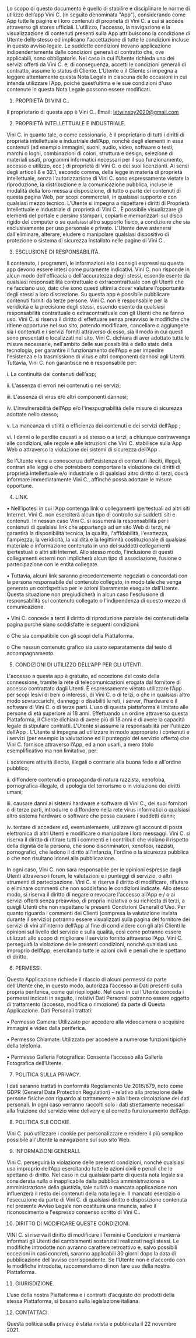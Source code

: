 Lo scopo di questo documento è quello di stabilire e disciplinare le norme di utilizzo dell’app Vini C. (in seguito denominata "App"), considerando come App tutte le pagine e i loro contenuti di proprietà di Vini C. a cui si accede attraverso gli stores ufficiali.
L'utilizzo, l'accesso, la navigazione e la visualizzazione di contenuti presenti sulla App attribuiscono la condizione di Utente dello stesso ed implicano l'accettazione di tutte le condizioni incluse in questo avviso legale. Le suddette condizioni trovano applicazione indipendentemente dalle condizioni generali di contratto che, ove applicabili, sono obbligatorie. Nel caso in cui l'Utente richieda uno dei servizi offerti da Vini C. e, di conseguenza, accetti le condizioni generali di contratto, assume lo status di Cliente. L'Utente o il Cliente si impegna a leggere attentamente questa Nota Legale in ciascuna delle occasioni in cui intenda utilizzare l’App, poiché quest’ultima e le sue condizioni d'uso contenute in questa Nota Legale possono essere modificati.

1. PROPRIETÀ DI VINI C..

Il proprietario di questa app è Vini C..
Email: letwinsby2020@gmail.com 

2. PROPRIETÀ INTELLETTUALE E INDUSTRIALE.

Vini C. in quanto tale, o come cessionario, è il proprietario di tutti i diritti di proprietà intellettuale e industriale dell’App, nonché degli elementi in essa contenuti (ad esempio immagini, suoni, audio, video, software o testi; marchi o loghi, combinazioni di colori, struttura e design, selezione di materiali usati, programmi informatici necessari per il suo funzionamento, accesso e utilizzo, ecc.) di proprietà di Vini C. o dei suoi licenzianti.
Ai sensi degli articoli 8 e 32.1, secondo comma, della legge in materia di proprietà intellettuale, senza l'autorizzazione di Vini C. sono espressamente vietate la riproduzione, la distribuzione e la comunicazione pubblica, incluse le modalità della loro messa a disposizione, di tutto o parte dei contenuti di questa pagina Web, per scopi commerciali, in qualsiasi supporto e con qualsiasi mezzo tecnico. L'Utente si impegna a rispettare i diritti di Proprietà Intellettuale e Industriale di proprietà di Vini C.. È possibile visualizzare gli elementi del portale e persino stamparli, copiarli e memorizzarli sul disco rigido del computer o su qualsiasi altro supporto fisico, a condizione che sia esclusivamente per uso personale e privato. L'Utente deve astenersi dall'eliminare, alterare, eludere o manipolare qualsiasi dispositivo di protezione o sistema di sicurezza installato nelle pagine di Vini C..

3. ESCLUSIONE DI RESPONSABILITÀ.

Il contenuto, i programmi, le informazioni e/o i consigli espressi su questa app devono essere intesi come puramente indicativi. Vini C. non risponde in alcun modo dell'efficacia o dell'accuratezza degli stessi, essendo esente da qualsiasi responsabilità contrattuale o extracontrattuale con gli Utenti che ne facciano uso, dato che sono questi ultimi a dover valutare l’opportunità degli stessi a loro discrezione.
Su questa app è possibile pubblicare contenuti forniti da terze persone. Vini C. non è responsabile per la veridicità e la precisione degli stessi, essendo esente da qualsiasi responsabilità contrattuale o extracontrattuale con gli Utenti che ne fanno uso.
Vini C. si riserva il diritto di effettuare senza preavviso le modifiche che ritiene opportune nel suo sito, potendo modificare, cancellare o aggiungere sia i contenuti e i servizi forniti attraverso di esso, sia il modo in cui questi sono presentati o localizzati nel sito.
Vini C. dichiara di aver adottato tutte le misure necessarie, nell'ambito delle sue possibilità e dello stato della tecnologia, per garantire il funzionamento dell’App  e per impedire l'esistenza e la trasmissione di virus e altri componenti dannosi agli Utenti.
Tuttavia, Vini C. non garantisce né è responsabile per:

  i.  La continuità dei contenuti dell’app;

  ii. L'assenza di errori nei contenuti o nei servizi;

  iii.  L'assenza di virus e/o altri componenti dannosi;

  iv. L'invulnerabilità dell’App e/o l'inespugnabilità delle misure di sicurezza adottate nello stesso;

  v.  La mancanza di utilità o efficienza dei contenuti e dei servizi dell’App ;

  vi. I danni o le perdite causati a sé stesso o a terzi, a chiunque contravvenga alle condizioni, alle regole e alle istruzioni che Vini C. stabilisce sulla App Web o attraverso la violazione dei sistemi di sicurezza dell’App .

Se l'Utente viene a conoscenza dell'esistenza di contenuti illeciti, illegali, contrari alle leggi o che potrebbero comportare la violazione dei diritti di proprietà intellettuale e/o industriale o di qualsiasi altro diritto di terzi, dovrà informare immediatamente Vini C., affinché possa adottare le misure opportune.

4. LINK.

•	Nell’ipotesi in cui l’App contenga link o collegamenti ipertestuali ad altri siti Internet, Vini C. non eserciterà alcun tipo di controllo sui suddetti siti e contenuti. In nessun caso Vini C. si assumerà la responsabilità per i contenuti di qualsiasi link che appartenga ad un sito Web di terzi, né garantirà la disponibilità tecnica, la qualità, l'affidabilità, l'esattezza, l'ampiezza, la veridicità, la validità e la legittimità costituzionale di qualsiasi materiale o informazione contenuta in uno dei suddetti collegamenti ipertestuali o altri siti Internet. Allo stesso modo, l'inclusione di questi collegamenti esterni non implicherà alcun tipo di associazione, fusione o partecipazione con le entità collegate.

•	Tuttavia, alcuni link saranno precedentemente negoziati o concordati con la persona responsabile del contenuto collegato, in modo tale che venga generato un corrispettivo per le azioni liberamente eseguite dall'Utente. Questa situazione non pregiudicherà in alcun caso l'esclusione di responsabilità sul contenuto collegato o l'indipendenza di questo mezzo di comunicazione.

•	Vini C. concede a terzi il diritto di riproduzione parziale dei contenuti della pagina purché siano soddisfatte le seguenti condizioni:

  o Che sia compatibile con gli scopi della Piattaforma.
  
  o	Che nessun contenuto grafico sia usato separatamente dal testo di accompagnamento.

5. CONDIZIONI DI UTILIZZO DELL’APP PER GLI UTENTI.

L'accesso a questa app è gratuito, ad eccezione del costo della connessione, tramite la rete di telecomunicazioni erogata dal fornitore di accesso contrattato dagli Utenti.
È espressamente vietato utilizzare l’App per scopi lesivi di beni o interessi, di Vini C. o di terzi, o che in qualsiasi altro modo sovraccarichi, danneggi o disabiliti le reti, i server, l’hardware o il software di Vini C. o di terze parti.
L'uso di questa piattaforma è limitato alle persone di età superiore ai 18 anni. Effettuando un ordine attraverso questa Piattaforma, il Cliente dichiara di avere più di 18 anni e di avere la capacità legale di stipulare contratti.
L'Utente si assume la responsabilità per l'utilizzo dell’App . L'Utente si impegna ad utilizzare in modo appropriato i contenuti e i servizi (per esempio la valutazione ed il punteggio del servizio offerto) che Vini C. fornisce attraverso l’App, ed a non usarli, a mero titolo esemplificativo ma non limitativo, per:

i.	sostenere attività illecite, illegali o contrarie alla buona fede e all'ordine pubblico;

ii.	diffondere contenuti o propaganda di natura razzista, xenofoba, pornografica-illegale, di apologia del terrorismo o in violazione dei diritti umani;

iii.	causare danni ai sistemi hardware e software di Vini C., dei suoi fornitori o di terze parti, introdurre o diffondere nella rete virus informatici o qualsiasi altro sistema hardware o software che possa causare i suddetti danni;

iv.	tentare di accedere ed, eventualemente, utilizzare gli account di posta elettronica di altri Utenti e modificare o manipolare i loro messaggi. Vini C. si riserva il diritto di ritirare tutti i commenti e i contributi che violano il rispetto della dignità della persona, che sono discriminatori, xenofobi, razzisti, pornografici, che ledono il dirtto all'infanzia, l'ordine o la sicurezza pubblica o che non risultano idonei alla pubblicazione.

In ogni caso, Vini C. non sarà responsabile per le opinioni espresse dagli Utenti attraverso i forum, le valutazioni e i punteggi di servizio, o altri strumenti di partecipazione. Vini C. si riserva il diritto di modificare, rifiutare o eliminare commenti che non soddisfano le condizioni indicate. Allo stesso modo, si riserva il diritto di negare o revocare l'accesso all’App e / o ai servizi offerti senza preavviso, di propria iniziativa o su richiesta di terzi, a quegli Utenti che non rispettano le presenti Condizioni Generali d'Uso.
Per quanto riguarda i commenti dei Clienti (compresa la valutazione inviata durante il servizio) potranno essere visualizzati sulla pagina del fornitore dei servizi di vini all'interno dell’App al fine di condividere con gli altri Clienti le opinioni sul livello del servizio e sulla qualità, così come potranno essere utilizzati allo scopo di migliorare il servizio fornito attraverso l’App.
Vini C. perseguirà la violazione delle presenti condizioni, nonché qualsiasi uso improprio dell’App, esercitando tutte le azioni civili e penali che le spettano di diritto.

6. PERMESSI.

Questa Applicazione richiede il rilascio di alcuni permessi da parte dell’Utente che, in questo modo, autorizza l’accesso ai Dati presenti sulla propria periferica, come qui riepilogato.
Nel caso in cui l’Utente conceda i permessi indicati in seguito, i relativi Dati Personali potranno essere oggetto di trattamento (accesso, modifica o rimozione) da parte di Questa Applicazione.
Dati Personali trattati: 

• Permesso Camera:
Utilizzato per accedere alla videocamera o acquisire immagini e video dalla periferica.

•	Permesso Chiamate:
Utilizzato per accedere a numerose funzioni tipiche della telefonia.

•	Permesso Galleria Fotografica:
Consente l’accesso alla Galleria Fotografica dell’Utente.

7. POLITICA SULLA PRIVACY.

I dati saranno trattati in conformità Regolamento Ue 2016/679, noto come GDPR (General Data Protection Regulation) – relativo alla protezione delle persone fisiche con riguardo al trattamento e alla libera circolazione dei dati personali. In ogni caso verranno raccolti solo i dati strettamente necessari alla fruizione del servizio wine delivery e al corretto funzionamento dell’App.

8. POLITICA SUI COOKIE.

Vini C. può utilizzare i cookie per personalizzare e rendere il più semplice possibile all'Utente la navigazione sul suo sito Web. 

9. INFORMAZIONI GENERALI.

Vini C. perseguirà la violazione delle presenti condizioni, nonché qualsiasi uso improprio dell’App  esercitando tutte le azioni civili e penali che le spettano di diritto.
Nel caso in cui qualsiasi parte di questa nota legale sia considerata nulla o inapplicabile dalla pubblica amministrazione o amministrazione della giustizia, tale nullità o mancata applicazione non influenzerà il resto dei contenuti della nota legale.
Il mancato esercizio o l'esecuzione da parte di Vini C. di qualsiasi diritto o disposizione contenuta nel presente Avviso Legale non costituirà una rinuncia, salvo il riconoscimento e l'espresso consenso scritto di Vini C..

10. DIRITTO DI MODIFICARE QUESTE CONDIZIONI.

VINI C. si riserva il diritto di modificare i Termini e Condizioni e manterrà informati gli Utenti dei cambiamenti sostanziali realizzati negli stessi. Le modifiche introdotte non avranno carattere retroattivo e, salvo possibili eccezioni in casi concreti, saranno applicabili 30 giorni dopo la data di pubblicazione dell’avviso corrispondente. Se l’Utente non è d’accordo con le modifiche introdotte, raccomandiamo di non fare uso della nostra Piattaforma.

11. GIURISDIZIONE.

L’uso della nostra Piattaforma e i contratti d’acquisto dei prodotti della stessa Piattaforma, si basano sulla legislazione italiana.

12. CONTATTACI.

Questa politica sulla privacy è stata rivista e pubblicata il 22 novembre 2021.
